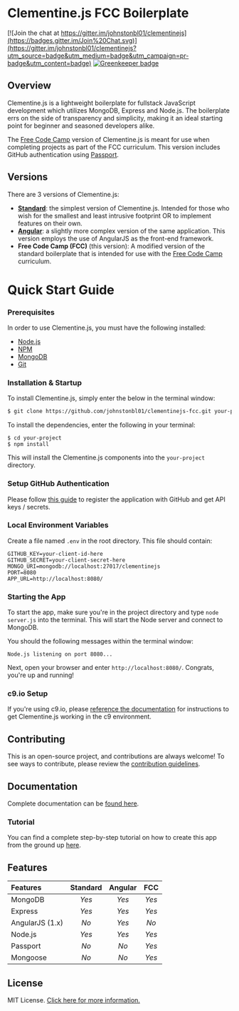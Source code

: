 # Clementine.js FCC Boilerplate

[![Join the chat at https://gitter.im/johnstonbl01/clementinejs](https://badges.gitter.im/Join%20Chat.svg)](https://gitter.im/johnstonbl01/clementinejs?utm_source=badge&utm_medium=badge&utm_campaign=pr-badge&utm_content=badge) [![Greenkeeper badge](https://badges.greenkeeper.io/xavierartot/mybasejump.svg)](https://greenkeeper.io/)

## Overview

Clementine.js is a lightweight boilerplate for fullstack JavaScript development which utilizes MongoDB, Express and Node.js. The boilerplate errs on the side of transparency and simplicity, making it an ideal starting point for beginner and seasoned developers alike. 

The [Free Code Camp](http://www.freecodecamp.com) version of Clementine.js is meant for use when completing projects as part of the FCC curriculum. This version includes GitHub authentication using [Passport](http://passportjs.org/).

## Versions

There are 3 versions of Clementine.js:

- [**Standard**](https://github.com/johnstonbl01/clementinejs): the simplest version of Clementine.js. Intended for those who wish for the smallest and least intrusive footprint OR to implement features on their own.
- [**Angular**](https://github.com/johnstonbl01/clementinejs-angular): a slightly more complex version of the same application. This version employs the use of AngularJS as the front-end framework.
- **Free Code Camp (FCC)** (this version): A modified version of the standard boilerplate that is intended for use with the [Free Code Camp](http://freecodecamp.com/) curriculum.

# Quick Start Guide

### Prerequisites

In order to use Clementine.js, you must have the following installed:

- [Node.js](https://nodejs.org/)
- [NPM](https://nodejs.org/)
- [MongoDB](http://www.mongodb.org/)
- [Git](https://git-scm.com/)

### Installation & Startup

To install Clementine.js, simply enter the below in the terminal window:

```bash
$ git clone https://github.com/johnstonbl01/clementinejs-fcc.git your-project
```

To install the dependencies, enter the following in your terminal:

```
$ cd your-project
$ npm install
```

This will install the Clementine.js components into the `your-project` directory.

### Setup GitHub Authentication

Please follow [this guide](http://www.clementinejs.com/tutorials/tutorial-passport.html#GitHubAppSetup) to register the application with GitHub and get API keys / secrets.

### Local Environment Variables

Create a file named `.env` in the root directory. This file should contain:

```
GITHUB_KEY=your-client-id-here
GITHUB_SECRET=your-client-secret-here
MONGO_URI=mongodb://localhost:27017/clementinejs
PORT=8080
APP_URL=http://localhost:8080/
```

### Starting the App

To start the app, make sure you're in the project directory and type `node server.js` into the terminal. This will start the Node server and connect to MongoDB.

You should the following messages within the terminal window:

```
Node.js listening on port 8080...
```

Next, open your browser and enter `http://localhost:8080/`. Congrats, you're up and running!

### c9.io Setup

If you're using c9.io, please [reference the documentation](http://www.clementinejs.com/versions/fcc.html#c9.ioSetup) for instructions to get Clementine.js working in the c9 environment.

## Contributing

This is an open-source project, and contributions are always welcome! To see ways to contribute, please review the [contribution guidelines](http://www.clementinejs.com/developers/contributing.html).

## Documentation

Complete documentation can be [found here](http://www.clementinejs.com).

### Tutorial

You can find a complete step-by-step tutorial on how to create this app from the ground up [here](http://www.clementinejs.com/tutorials/tutorial-passport.html).

## Features

| Features           | Standard  | Angular   | FCC       |
|:---------          |:--------: |:--------: |:---------:|
| MongoDB            | _Yes_     | _Yes_     | _Yes_     |
| Express            | _Yes_     | _Yes_     | _Yes_     |
| AngularJS (1.x)    | _No_      | _Yes_     | _No_      |
| Node.js            | _Yes_     | _Yes_     | _Yes_     |
| Passport           | _No_      | _No_      | _Yes_     |
| Mongoose           | _No_      | _No_      | _Yes_     |

## License

MIT License. [Click here for more information.](LICENSE.md)
